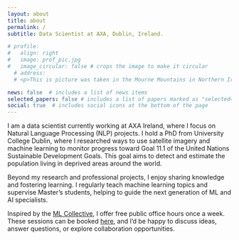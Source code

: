 ```yaml
---
layout: about
title: about
permalink: /
subtitle: Data Scientist at AXA, Dublin, Ireland.

# profile:
#   align: right
#   image: prof_pic.jpg
#   image_circular: false # crops the image to make it circular
  # address: 
  # <p>This is picture was taken in the Mourne Mountains in Northern Ireland.<\p>

news: false  # includes a list of news items
selected_papers: false # includes a list of papers marked as "selected={true}"
social: true  # includes social icons at the bottom of the page
---
```


I am a data scientist currently working at AXA Ireland, where I focus on Natural Language Processing (NLP) projects. I hold a PhD from University College Dublin, where I researched ways to use satellite imagery and machine learning to monitor progress toward Goal 11.1 of the United Nations Sustainable Development Goals. This goal aims to detect and estimate the population living in deprived areas around the world.

Beyond my research and professional projects, I enjoy sharing knowledge and fostering learning. I regularly teach machine learning topics and supervise Master’s students, helping to guide the next generation of ML and AI specialists.

Inspired by the <a href='https://mlcollective.org/'>ML Collective</a>, I offer free public office hours once a week. These sessions can be booked <a href='https://calendar.app.google/WsqZxCktHNFpknLP9'>here</a>, and I’d be happy to discuss ideas, answer questions, or explore collaboration opportunities.
